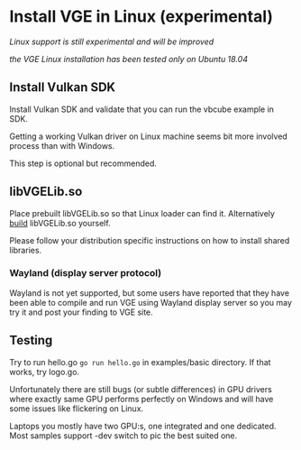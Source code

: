 # Install VGE in Linux (experimental)

*Linux support is still experimental and will be improved*

*the VGE Linux installation has been tested only on Ubuntu 18.04*

## Install Vulkan SDK

Install Vulkan SDK and validate that you can run the vbcube example in SDK.

Getting a working Vulkan driver on Linux machine seems bit more involved process than with Windows.

This step is optional but recommended.

## libVGELib.so

Place prebuilt libVGELib.so so that Linux loader can find it.
Alternatively [build](build_vgelib.md) libVGELib.so yourself.

Please follow your distribution specific instructions on how to install shared libraries.

### Wayland (display server protocol)

Wayland is not yet supported, but some users have reported that they have been able to compile and run VGE using Wayland display server so you may try it and post your finding to VGE site.

## Testing

Try to run hello.go `go run hello.go` in examples/basic directory. If that works, try logo.go.

Unfortunately there are still bugs (or subtle differences) in GPU drivers where exactly same GPU performs perfectly on Windows and will have some issues like flickering on Linux.

Laptops you mostly have two GPU:s, one integrated and one dedicated. Most samples support -dev switch to pic the best suited one.

